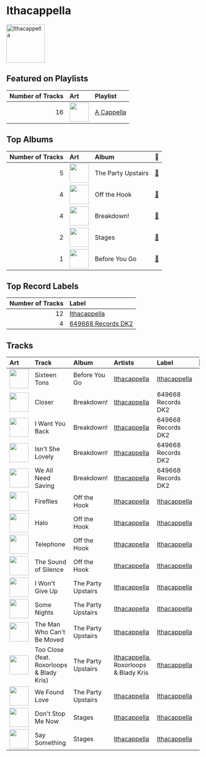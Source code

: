 
# Ithacappella


<img src="https://i.scdn.co/image/ab6761610000e5ebd7125855c1ecfb7680363db7" alt="Ithacappella" width="100" />

## Featured on Playlists
|   Number of Tracks | Art                                                                                                                                                                                                                         | Playlist                                 |
|-------------------:|:----------------------------------------------------------------------------------------------------------------------------------------------------------------------------------------------------------------------------|:-----------------------------------------|
|                 16 | <img src="https://mosaic.scdn.co/640/ab67616d0000b2735d990e8b45c848dc22885f89ab67616d0000b27362f44cdb37183a309fc1032fab67616d0000b27384470dd6235917e2e40e11f0ab67616d0000b273bb7018e16a77e5ce4744fa93" alt="" width="50" /> | [A Cappella](../playlists/a_cappella.md) |
## Top Albums

|   Number of Tracks | Art                                                                                              | Album              | 🔗                                                          |
|-------------------:|:-------------------------------------------------------------------------------------------------|:-------------------|:-----------------------------------------------------------|
|                  5 | <img src="https://i.scdn.co/image/ab67616d0000b273bcad2453bb8a140067a4d4e2" alt="" width="50" /> | The Party Upstairs | [🔗](https://open.spotify.com/album/2AIAKP2FxbYNjmwQgAkqZz) |
|                  4 | <img src="https://i.scdn.co/image/ab67616d0000b2733c8896f56a068816ef63165b" alt="" width="50" /> | Off the Hook       | [🔗](https://open.spotify.com/album/1wfYTTpHsGxvIjDwsPLAAC) |
|                  4 | <img src="https://i.scdn.co/image/ab67616d0000b27334ceeb441ebadc373617e460" alt="" width="50" /> | Breakdown!         | [🔗](https://open.spotify.com/album/7u7dNsbxjcxVoffJELqtCV) |
|                  2 | <img src="https://i.scdn.co/image/ab67616d0000b27379b679128839141600389209" alt="" width="50" /> | Stages             | [🔗](https://open.spotify.com/album/3mnYoDcAHKx6uA91f7rtAa) |
|                  1 | <img src="https://i.scdn.co/image/ab67616d0000b2733292818e78cd81fa4ba67fd2" alt="" width="50" /> | Before You Go      | [🔗](https://open.spotify.com/album/00x5MddnbpBoWJWtubLhHH) |

## Top Record Labels

|   Number of Tracks | Label                                                 |
|-------------------:|:------------------------------------------------------|
|                 12 | [Ithacappella](../labels/ithacappella.md)             |
|                  4 | [649668 Records DK2](../labels/649668_records_dk2.md) |

## Tracks

| Art                                                                                              | Track                                     | Album              | Artists                                                  | Label                                     | 💚   | 🔗                                                          |
|:-------------------------------------------------------------------------------------------------|:------------------------------------------|:-------------------|:---------------------------------------------------------|:------------------------------------------|:----|:-----------------------------------------------------------|
| <img src="https://i.scdn.co/image/ab67616d0000b2733292818e78cd81fa4ba67fd2" alt="" width="50" /> | Sixteen Tons                              | Before You Go      | [Ithacappella](ithacappella.md)                          | [Ithacappella](../labels/ithacappella.md) |     | [🔗](https://open.spotify.com/track/1eBmRgj1SjBwnRYMImzhg5) |
| <img src="https://i.scdn.co/image/ab67616d0000b27334ceeb441ebadc373617e460" alt="" width="50" /> | Closer                                    | Breakdown!         | [Ithacappella](ithacappella.md)                          | 649668 Records DK2                        |     | [🔗](https://open.spotify.com/track/0Hn3xNL4W9NRwyY2l4GJFY) |
| <img src="https://i.scdn.co/image/ab67616d0000b27334ceeb441ebadc373617e460" alt="" width="50" /> | I Want You Back                           | Breakdown!         | [Ithacappella](ithacappella.md)                          | 649668 Records DK2                        |     | [🔗](https://open.spotify.com/track/3RZlEBnJJzfzqOr7UUlMZ8) |
| <img src="https://i.scdn.co/image/ab67616d0000b27334ceeb441ebadc373617e460" alt="" width="50" /> | Isn't She Lovely                          | Breakdown!         | [Ithacappella](ithacappella.md)                          | 649668 Records DK2                        |     | [🔗](https://open.spotify.com/track/0ZSOQ9LuxzBbGk9bJ4vVvl) |
| <img src="https://i.scdn.co/image/ab67616d0000b27334ceeb441ebadc373617e460" alt="" width="50" /> | We All Need Saving                        | Breakdown!         | [Ithacappella](ithacappella.md)                          | 649668 Records DK2                        |     | [🔗](https://open.spotify.com/track/0gve0tHDC9HABOSzsbcouZ) |
| <img src="https://i.scdn.co/image/ab67616d0000b2733c8896f56a068816ef63165b" alt="" width="50" /> | Fireflies                                 | Off the Hook       | [Ithacappella](ithacappella.md)                          | [Ithacappella](../labels/ithacappella.md) |     | [🔗](https://open.spotify.com/track/32Z70Jce3icBWnVZrZHt68) |
| <img src="https://i.scdn.co/image/ab67616d0000b2733c8896f56a068816ef63165b" alt="" width="50" /> | Halo                                      | Off the Hook       | [Ithacappella](ithacappella.md)                          | [Ithacappella](../labels/ithacappella.md) |     | [🔗](https://open.spotify.com/track/5qlpHkmxJntPok8hKIPcrY) |
| <img src="https://i.scdn.co/image/ab67616d0000b2733c8896f56a068816ef63165b" alt="" width="50" /> | Telephone                                 | Off the Hook       | [Ithacappella](ithacappella.md)                          | [Ithacappella](../labels/ithacappella.md) |     | [🔗](https://open.spotify.com/track/2Be3QDAcqCqaqZLuO64J87) |
| <img src="https://i.scdn.co/image/ab67616d0000b2733c8896f56a068816ef63165b" alt="" width="50" /> | The Sound of Silence                      | Off the Hook       | [Ithacappella](ithacappella.md)                          | [Ithacappella](../labels/ithacappella.md) |     | [🔗](https://open.spotify.com/track/4tptZOGxMiwN7jB3mwY9Uq) |
| <img src="https://i.scdn.co/image/ab67616d0000b273bcad2453bb8a140067a4d4e2" alt="" width="50" /> | I Won't Give Up                           | The Party Upstairs | [Ithacappella](ithacappella.md)                          | [Ithacappella](../labels/ithacappella.md) |     | [🔗](https://open.spotify.com/track/4fK1ojDf3LYPh4KhNWoQFi) |
| <img src="https://i.scdn.co/image/ab67616d0000b273bcad2453bb8a140067a4d4e2" alt="" width="50" /> | Some Nights                               | The Party Upstairs | [Ithacappella](ithacappella.md)                          | [Ithacappella](../labels/ithacappella.md) |     | [🔗](https://open.spotify.com/track/5ys1Y4xf0vaKR8HjonRl21) |
| <img src="https://i.scdn.co/image/ab67616d0000b273bcad2453bb8a140067a4d4e2" alt="" width="50" /> | The Man Who Can't Be Moved                | The Party Upstairs | [Ithacappella](ithacappella.md)                          | [Ithacappella](../labels/ithacappella.md) |     | [🔗](https://open.spotify.com/track/6wUSJugAinSVEgJu8S50Ou) |
| <img src="https://i.scdn.co/image/ab67616d0000b273bcad2453bb8a140067a4d4e2" alt="" width="50" /> | Too Close (feat. Roxorloops & Blady Kris) | The Party Upstairs | [Ithacappella](ithacappella.md), Roxorloops & Blady Kris | [Ithacappella](../labels/ithacappella.md) |     | [🔗](https://open.spotify.com/track/3mTJZn9RT8dd9cOXLq3Kgj) |
| <img src="https://i.scdn.co/image/ab67616d0000b273bcad2453bb8a140067a4d4e2" alt="" width="50" /> | We Found Love                             | The Party Upstairs | [Ithacappella](ithacappella.md)                          | [Ithacappella](../labels/ithacappella.md) |     | [🔗](https://open.spotify.com/track/4p2CmpzQB1PzgCssyQepPg) |
| <img src="https://i.scdn.co/image/ab67616d0000b27379b679128839141600389209" alt="" width="50" /> | Don't Stop Me Now                         | Stages             | [Ithacappella](ithacappella.md)                          | [Ithacappella](../labels/ithacappella.md) |     | [🔗](https://open.spotify.com/track/4DBs9w3PojGatSDbT42vS7) |
| <img src="https://i.scdn.co/image/ab67616d0000b27379b679128839141600389209" alt="" width="50" /> | Say Something                             | Stages             | [Ithacappella](ithacappella.md)                          | [Ithacappella](../labels/ithacappella.md) |     | [🔗](https://open.spotify.com/track/03ZafJ5f3rfyF9fSB8JkX8) |
